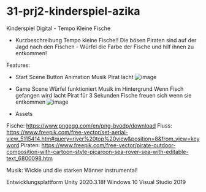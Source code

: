 # 31-prj2-kinderspiel-azika
Kinderspiel Digital - Tempo Kleine Fische
- Kurzbeschreibung
Tempo kleine Fische!! Die bösen Piraten sind auf der Jagd nach den Fischen - Würfel die Farbe der Fische und hilf ihnen zu entkommen!

Features:

- Start Scene
Button Animation
Musik
Pirat lacht
![image](https://user-images.githubusercontent.com/72389411/216013993-e4f7b598-f40a-4e6f-a164-952c36ef0539.png)

- Game Scene
Würfel funktioniert
Musik im Hintergrund
Wenn Fisch gefangen wird lacht Pirat für 3 Sekunden
Fische freuen sich wenn sie entkommen
![image](https://user-images.githubusercontent.com/72389411/216014282-7a9a21eb-ad46-48e0-b825-bbe25bbb08b8.png)

- Assets

Fische: https://www.pngegg.com/en/png-bvodp/download
Fluss: https://www.freepik.com/free-vector/set-aerial-view_5115414.htm#query=river%20top%20view&position=8&from_view=keyword
Piraten: https://www.freepik.com/free-vector/pirate-outdoor-composition-with-cartoon-style-picaroon-sea-rover-sea-with-editable-text_6800098.htm

Musik: Wickie und die starken Männer instrumental!

Entwicklungsplattform
Unity 2020.3.18f Windows 10 Visual Studio 2019
